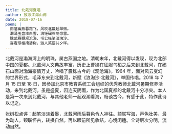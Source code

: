```yaml
---
title: 北戴河夏唱
author: 放歌江海山阙
date: 2018-07-16
poem: |
  雨落幽燕暮霭飞，风吹北戴起翠微。
  潮涌玉盘堆白雪，浪锤碣石响惊雷。
  魏武悬鞭观沧海，毛公椽笔浪淘沙。
  喜看琼楼掩碧树，游人笑语共夕晖。
---
```


北戴河是渤海湾上的明珠，属古燕国之地。清朝末年，北戴河得以发现，现为北部中国的夏都。北戴河人文典故丰富，历史上曹操在征服乌桓之后来到北戴河，在碣石山面对渤海豪情万丈，吟唱了震铄古今的《观沧海》。1964 年，面对风云变幻的世界形式，毛泽东来到北戴河，新赋《浪淘沙·北戴河》，举国传唱。2018 年 7 月 15 日至 18 日，因参加北京市教育系统工会组织的优秀教师北戴河暑期修养活动，来到北戴河。虽是盛夏，因连天阴雨，作为北国夏都的北戴河十分凉爽。本人是第一次来到北戴河，与其他老师一起观潮看海，畅谈古今，有感于此，特作此诗以记之。

张树松点评：起笔淡淡着墨，北戴河雨后暮色令人神往。颔联写海，声色壮美，最为动人。颈联怀古，转换自然。再以眼前所见收结，心境闲适。全诗层次分明，流动自然。
